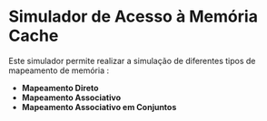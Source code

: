 # Simulador de Acesso à Memória Cache
Este simulador permite realizar a simulação de diferentes tipos de mapeamento de memória :

- **Mapeamento Direto**
- **Mapeamento Associativo**
- **Mapeamento Associativo em Conjuntos**
